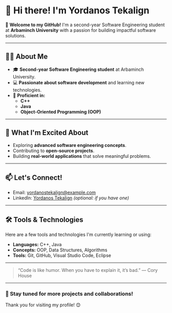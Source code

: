 # 👋 Hi there! I'm Yordanos Tekalign

🌟 **Welcome to my GitHub!** I'm a second-year Software Engineering student at **Arbaminch University** with a passion for building impactful software solutions.

---

## 👩‍💻 About Me

- 🎓 **Second-year Software Engineering student** at Arbaminch University.
- 💻 **Passionate about software development** and learning new technologies.
- 🔧 **Proficient in:**
  - **C++**
  - **Java**
  - **Object-Oriented Programming (OOP)**

---

## 🚀 What I'm Excited About

- Exploring **advanced software engineering concepts**.
- Contributing to **open-source projects**.
- Building **real-world applications** that solve meaningful problems.

---

## 📫 Let's Connect!

- Email: [yordanostekalign@example.com](mailto:yordanostekalign@example.com)
- LinkedIn: [Yordanos Tekalign](https://www.linkedin.com/in/yordanostekalign) *(optional: if you have one)*

---

## 🛠️ Tools & Technologies

Here are a few tools and technologies I'm currently learning or using:

- **Languages:** C++, Java
- **Concepts:** OOP, Data Structures, Algorithms
- **Tools:** Git, GitHub, Visual Studio Code, Eclipse

---

> “Code is like humor. When you have to explain it, it’s bad.” — Cory House

---

### 📌 Stay tuned for more projects and collaborations!  
Thank you for visiting my profile! 😊
